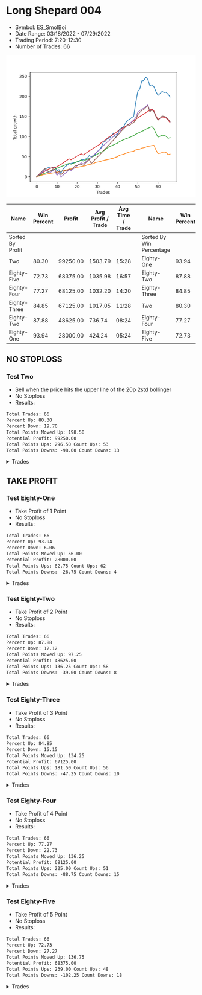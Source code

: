 # Long Shepard 004 
- Symbol: ES_SmolBoi
- Date Range: 03/18/2022 - 07/29/2022
- Trading Period: 7:20-12:30
- Number of Trades: 66

![Plot](LongShepard004ES_SmolBoi.png)

| Name | Win Percent | Profit | Avg Profit / Trade | Avg Time / Trade |      | Name | Win Percent | Profit | Avg Profit / Trade | Avg Time / Trade |
| ---- | ----------- | ------ | ------------------ | ---------------- | ---- | ---- | ----------- | ------ | ------------------ | ---------------- |
| Sorted By <br> Profit | | | | | | Sorted By <br> Win Percentage ||||
| Two | 80.30 | 99250.00 | 1503.79 | 15:28 |     | Eighty-One | 93.94 | 28000.00 | 424.24 | 05:24 |
| Eighty-Five | 72.73 | 68375.00 | 1035.98 | 16:57 |     | Eighty-Two | 87.88 | 48625.00 | 736.74 | 08:24 |
| Eighty-Four | 77.27 | 68125.00 | 1032.20 | 14:20 |     | Eighty-Three | 84.85 | 67125.00 | 1017.05 | 11:28 |
| Eighty-Three | 84.85 | 67125.00 | 1017.05 | 11:28 |     | Two | 80.30 | 99250.00 | 1503.79 | 15:28 |
| Eighty-Two | 87.88 | 48625.00 | 736.74 | 08:24 |     | Eighty-Four | 77.27 | 68125.00 | 1032.20 | 14:20 |
| Eighty-One | 93.94 | 28000.00 | 424.24 | 05:24 |     | Eighty-Five | 72.73 | 68375.00 | 1035.98 | 16:57 |

## NO STOPLOSS

### Test Two
* Sell when the price hits the upper line of the 20p 2std bollinger
* No Stoploss
* Results:
```
Total Trades: 66
Percent Up: 80.30
Percent Down: 19.70
Total Points Moved Up: 198.50
Potential Profit: 99250.00
Total Points Ups: 296.50 Count Ups: 53
Total Points Downs: -98.00 Count Downs: 13
```

<details><summary>Trades</summary>

<code>In: 2022-03-23 10:32:00		Out: 2022-03-23 10:54:25		Total Position Time: 22:25		Total Move Up: 2.50		Total to Date: 2.50</code> <br />
<code>In: 2022-03-23 11:17:00		Out: 2022-03-23 11:27:00		Total Position Time: 10:00		Total Move Up: 4.50		Total to Date: 7.00</code> <br />
<code>In: 2022-03-30 07:35:00		Out: 2022-03-30 07:46:00		Total Position Time: 11:00		Total Move Up: 3.75		Total to Date: 10.75</code> <br />
<code>In: 2022-03-30 12:27:00		Out: 2022-03-30 12:36:20		Total Position Time: 09:20		Total Move Up: 7.50		Total to Date: 18.25</code> <br />
<code>In: 2022-03-31 09:30:00		Out: 2022-03-31 09:44:20		Total Position Time: 14:20		Total Move Up: 2.50		Total to Date: 20.75</code> <br />
<code>In: 2022-03-31 09:37:00		Out: 2022-03-31 09:44:20		Total Position Time: 07:20		Total Move Up: 2.00		Total to Date: 22.75</code> <br />
<code>In: 2022-03-31 10:02:00		Out: 2022-03-31 10:27:00		Total Position Time: 25:00		Total Move Up: -1.50		Total to Date: 21.25</code> <br />
<code>In: 2022-03-31 10:19:00		Out: 2022-03-31 10:27:00		Total Position Time: 08:00		Total Move Up: 1.00		Total to Date: 22.25</code> <br />
<code>In: 2022-03-31 11:21:00		Out: 2022-03-31 11:29:25		Total Position Time: 08:25		Total Move Up: 2.00		Total to Date: 24.25</code> <br />
<code>In: 2022-04-01 08:48:00		Out: 2022-04-01 09:17:55		Total Position Time: 29:55		Total Move Up: -10.00		Total to Date: 14.25</code> <br />
<code>In: 2022-04-01 10:23:00		Out: 2022-04-01 10:30:25		Total Position Time: 07:25		Total Move Up: 3.00		Total to Date: 17.25</code> <br />
<code>In: 2022-04-05 12:17:00		Out: 2022-04-05 12:46:00		Total Position Time: 29:00		Total Move Up: -8.50		Total to Date: 8.75</code> <br />
<code>In: 2022-04-06 11:21:00		Out: 2022-04-06 11:31:55		Total Position Time: 10:55		Total Move Up: 9.75		Total to Date: 18.50</code> <br />
<code>In: 2022-04-06 11:22:00		Out: 2022-04-06 11:31:55		Total Position Time: 09:55		Total Move Up: 6.00		Total to Date: 24.50</code> <br />
<code>In: 2022-04-07 08:36:00		Out: 2022-04-07 08:47:35		Total Position Time: 11:35		Total Move Up: 3.50		Total to Date: 28.00</code> <br />
<code>In: 2022-04-07 09:52:00		Out: 2022-04-07 10:01:25		Total Position Time: 09:25		Total Move Up: 3.50		Total to Date: 31.50</code> <br />
<code>In: 2022-04-11 07:39:00		Out: 2022-04-11 07:54:25		Total Position Time: 15:25		Total Move Up: 1.50		Total to Date: 33.00</code> <br />
<code>In: 2022-04-11 08:18:00		Out: 2022-04-11 08:30:15		Total Position Time: 12:15		Total Move Up: 1.25		Total to Date: 34.25</code> <br />
<code>In: 2022-04-11 08:27:00		Out: 2022-04-11 08:30:15		Total Position Time: 03:15		Total Move Up: 0.25		Total to Date: 34.50</code> <br />
<code>In: 2022-04-12 09:32:00		Out: 2022-04-12 09:50:15		Total Position Time: 18:15		Total Move Up: 2.25		Total to Date: 36.75</code> <br />
<code>In: 2022-04-18 09:21:00		Out: 2022-04-18 09:35:25		Total Position Time: 14:25		Total Move Up: 1.00		Total to Date: 37.75</code> <br />
<code>In: 2022-04-21 07:58:00		Out: 2022-04-21 08:11:45		Total Position Time: 13:45		Total Move Up: 4.00		Total to Date: 41.75</code> <br />
<code>In: 2022-04-21 09:12:00		Out: 2022-04-21 09:35:40		Total Position Time: 23:40		Total Move Up: 0.00		Total to Date: 41.75</code> <br />
<code>In: 2022-04-22 11:07:00		Out: 2022-04-22 11:17:35		Total Position Time: 10:35		Total Move Up: 1.75		Total to Date: 43.50</code> <br />
<code>In: 2022-04-22 12:00:00		Out: 2022-04-22 12:11:50		Total Position Time: 11:50		Total Move Up: 2.00		Total to Date: 45.50</code> <br />
<code>In: 2022-04-28 07:43:00		Out: 2022-04-28 07:47:25		Total Position Time: 04:25		Total Move Up: 7.00		Total to Date: 52.50</code> <br />
<code>In: 2022-04-29 11:58:00		Out: 2022-04-29 12:25:35		Total Position Time: 27:35		Total Move Up: -3.25		Total to Date: 49.25</code> <br />
<code>In: 2022-05-02 10:56:00		Out: 2022-05-02 11:03:45		Total Position Time: 07:45		Total Move Up: 3.50		Total to Date: 52.75</code> <br />
<code>In: 2022-05-02 11:22:00		Out: 2022-05-02 11:32:45		Total Position Time: 10:45		Total Move Up: 2.25		Total to Date: 55.00</code> <br />
<code>In: 2022-05-04 08:37:00		Out: 2022-05-04 08:47:05		Total Position Time: 10:05		Total Move Up: 8.00		Total to Date: 63.00</code> <br />
<code>In: 2022-05-09 07:35:00		Out: 2022-05-09 07:48:05		Total Position Time: 13:05		Total Move Up: 2.75		Total to Date: 65.75</code> <br />
<code>In: 2022-05-09 07:42:00		Out: 2022-05-09 07:48:05		Total Position Time: 06:05		Total Move Up: 8.00		Total to Date: 73.75</code> <br />
<code>In: 2022-05-09 08:34:00		Out: 2022-05-09 08:39:15		Total Position Time: 05:15		Total Move Up: 12.00		Total to Date: 85.75</code> <br />
<code>In: 2022-05-11 10:50:00		Out: 2022-05-11 11:02:35		Total Position Time: 12:35		Total Move Up: 2.50		Total to Date: 88.25</code> <br />
<code>In: 2022-05-12 11:45:00		Out: 2022-05-12 11:53:00		Total Position Time: 08:00		Total Move Up: 6.25		Total to Date: 94.50</code> <br />
<code>In: 2022-05-12 11:46:00		Out: 2022-05-12 11:53:00		Total Position Time: 07:00		Total Move Up: 1.50		Total to Date: 96.00</code> <br />
<code>In: 2022-05-18 07:40:00		Out: 2022-05-18 07:48:35		Total Position Time: 08:35		Total Move Up: 5.50		Total to Date: 101.50</code> <br />
<code>In: 2022-05-18 09:12:00		Out: 2022-05-18 09:17:50		Total Position Time: 05:50		Total Move Up: 7.00		Total to Date: 108.50</code> <br />
<code>In: 2022-05-20 09:48:00		Out: 2022-05-20 10:17:55		Total Position Time: 29:55		Total Move Up: -11.75		Total to Date: 96.75</code> <br />
<code>In: 2022-05-24 07:21:00		Out: 2022-05-24 07:43:15		Total Position Time: 22:15		Total Move Up: 8.75		Total to Date: 105.50</code> <br />
<code>In: 2022-06-02 07:30:00		Out: 2022-06-02 07:42:40		Total Position Time: 12:40		Total Move Up: 12.25		Total to Date: 117.75</code> <br />
<code>In: 2022-06-06 08:24:00		Out: 2022-06-06 08:43:00		Total Position Time: 19:00		Total Move Up: 3.75		Total to Date: 121.50</code> <br />
<code>In: 2022-06-06 09:17:00		Out: 2022-06-06 09:41:45		Total Position Time: 24:45		Total Move Up: 2.75		Total to Date: 124.25</code> <br />
<code>In: 2022-06-08 10:41:00		Out: 2022-06-08 11:03:45		Total Position Time: 22:45		Total Move Up: 9.75		Total to Date: 134.00</code> <br />
<code>In: 2022-06-08 10:42:00		Out: 2022-06-08 11:03:45		Total Position Time: 21:45		Total Move Up: 6.50		Total to Date: 140.50</code> <br />
<code>In: 2022-06-08 11:31:00		Out: 2022-06-08 11:43:35		Total Position Time: 12:35		Total Move Up: 2.25		Total to Date: 142.75</code> <br />
<code>In: 2022-06-14 07:23:00		Out: 2022-06-14 07:51:00		Total Position Time: 28:00		Total Move Up: 4.50		Total to Date: 147.25</code> <br />
<code>In: 2022-06-15 08:23:00		Out: 2022-06-15 08:52:55		Total Position Time: 29:55		Total Move Up: 2.50		Total to Date: 149.75</code> <br />
<code>In: 2022-06-15 11:36:00		Out: 2022-06-15 11:38:50		Total Position Time: 02:50		Total Move Up: 33.50		Total to Date: 183.25</code> <br />
<code>In: 2022-06-15 11:37:00		Out: 2022-06-15 11:38:50		Total Position Time: 01:50		Total Move Up: 28.50		Total to Date: 211.75</code> <br />
<code>In: 2022-06-16 07:55:00		Out: 2022-06-16 08:11:45		Total Position Time: 16:45		Total Move Up: 6.25		Total to Date: 218.00</code> <br />
<code>In: 2022-06-16 11:57:00		Out: 2022-06-16 12:10:15		Total Position Time: 13:15		Total Move Up: 20.50		Total to Date: 238.50</code> <br />
<code>In: 2022-06-23 09:49:00		Out: 2022-06-23 09:56:50		Total Position Time: 07:50		Total Move Up: 1.00		Total to Date: 239.50</code> <br />
<code>In: 2022-06-29 09:32:00		Out: 2022-06-29 09:38:30		Total Position Time: 06:30		Total Move Up: 8.50		Total to Date: 248.00</code> <br />
<code>In: 2022-07-06 08:12:00		Out: 2022-07-06 08:41:55		Total Position Time: 29:55		Total Move Up: -6.00		Total to Date: 242.00</code> <br />
<code>In: 2022-07-12 12:14:00		Out: 2022-07-12 12:43:55		Total Position Time: 29:55		Total Move Up: -15.50		Total to Date: 226.50</code> <br />
<code>In: 2022-07-18 08:19:00		Out: 2022-07-18 08:27:05		Total Position Time: 08:05		Total Move Up: 2.75		Total to Date: 229.25</code> <br />
<code>In: 2022-07-18 10:02:00		Out: 2022-07-18 10:31:55		Total Position Time: 29:55		Total Move Up: -5.25		Total to Date: 224.00</code> <br />
<code>In: 2022-07-18 10:46:00		Out: 2022-07-18 11:15:45		Total Position Time: 29:45		Total Move Up: -12.25		Total to Date: 211.75</code> <br />
<code>In: 2022-07-18 10:52:00		Out: 2022-07-18 11:15:45		Total Position Time: 23:45		Total Move Up: -9.50		Total to Date: 202.25</code> <br />
<code>In: 2022-07-18 12:01:00		Out: 2022-07-18 12:08:50		Total Position Time: 07:50		Total Move Up: 4.50		Total to Date: 206.75</code> <br />
<code>In: 2022-07-25 07:29:00		Out: 2022-07-25 07:43:50		Total Position Time: 14:50		Total Move Up: 5.50		Total to Date: 212.25</code> <br />
<code>In: 2022-07-25 11:56:00		Out: 2022-07-25 12:21:00		Total Position Time: 25:00		Total Move Up: -2.75		Total to Date: 209.50</code> <br />
<code>In: 2022-07-26 07:27:00		Out: 2022-07-26 07:42:10		Total Position Time: 15:10		Total Move Up: 0.75		Total to Date: 210.25</code> <br />
<code>In: 2022-07-26 08:36:00		Out: 2022-07-26 09:05:55		Total Position Time: 29:55		Total Move Up: -5.25		Total to Date: 205.00</code> <br />
<code>In: 2022-07-26 08:41:00		Out: 2022-07-26 09:10:55		Total Position Time: 29:55		Total Move Up: -6.50		Total to Date: 198.50</code> <br />


</details>

## TAKE PROFIT

### Test Eighty-One
* Take Profit of 1 Point
* No Stoploss
* Results:
```
Total Trades: 66
Percent Up: 93.94
Percent Down: 6.06
Total Points Moved Up: 56.00
Potential Profit: 28000.00
Total Points Ups: 82.75 Count Ups: 62
Total Points Downs: -26.75 Count Downs: 4
```

<details><summary>Trades</summary>

<code>In: 2022-03-23 10:32:00		Out: 2022-03-23 10:32:45		Total Position Time: 00:45		Total Move Up: 1.00		Total to Date: 1.00</code> <br />
<code>In: 2022-03-23 11:17:00		Out: 2022-03-23 11:17:15		Total Position Time: 00:15		Total Move Up: 1.25		Total to Date: 2.25</code> <br />
<code>In: 2022-03-30 07:35:00		Out: 2022-03-30 07:36:25		Total Position Time: 01:25		Total Move Up: 2.00		Total to Date: 4.25</code> <br />
<code>In: 2022-03-30 12:27:00		Out: 2022-03-30 12:27:35		Total Position Time: 00:35		Total Move Up: 1.00		Total to Date: 5.25</code> <br />
<code>In: 2022-03-31 09:30:00		Out: 2022-03-31 09:30:30		Total Position Time: 00:30		Total Move Up: 1.00		Total to Date: 6.25</code> <br />
<code>In: 2022-03-31 09:37:00		Out: 2022-03-31 09:40:45		Total Position Time: 03:45		Total Move Up: 1.00		Total to Date: 7.25</code> <br />
<code>In: 2022-03-31 10:02:00		Out: 2022-03-31 10:29:40		Total Position Time: 27:40		Total Move Up: 0.75		Total to Date: 8.00</code> <br />
<code>In: 2022-03-31 10:19:00		Out: 2022-03-31 10:19:15		Total Position Time: 00:15		Total Move Up: 1.00		Total to Date: 9.00</code> <br />
<code>In: 2022-03-31 11:21:00		Out: 2022-03-31 11:23:30		Total Position Time: 02:30		Total Move Up: 0.75		Total to Date: 9.75</code> <br />
<code>In: 2022-04-01 08:48:00		Out: 2022-04-01 08:53:15		Total Position Time: 05:15		Total Move Up: 1.00		Total to Date: 10.75</code> <br />
<code>In: 2022-04-01 10:23:00		Out: 2022-04-01 10:23:10		Total Position Time: 00:10		Total Move Up: 1.25		Total to Date: 12.00</code> <br />
<code>In: 2022-04-05 12:17:00		Out: 2022-04-05 12:23:40		Total Position Time: 06:40		Total Move Up: 1.25		Total to Date: 13.25</code> <br />
<code>In: 2022-04-06 11:21:00		Out: 2022-04-06 11:21:10		Total Position Time: 00:10		Total Move Up: 0.75		Total to Date: 14.00</code> <br />
<code>In: 2022-04-06 11:22:00		Out: 2022-04-06 11:25:25		Total Position Time: 03:25		Total Move Up: 1.75		Total to Date: 15.75</code> <br />
<code>In: 2022-04-07 08:36:00		Out: 2022-04-07 08:36:20		Total Position Time: 00:20		Total Move Up: 1.25		Total to Date: 17.00</code> <br />
<code>In: 2022-04-07 09:52:00		Out: 2022-04-07 09:52:55		Total Position Time: 00:55		Total Move Up: 1.00		Total to Date: 18.00</code> <br />
<code>In: 2022-04-11 07:39:00		Out: 2022-04-11 07:54:25		Total Position Time: 15:25		Total Move Up: 1.50		Total to Date: 19.50</code> <br />
<code>In: 2022-04-11 08:18:00		Out: 2022-04-11 08:18:10		Total Position Time: 00:10		Total Move Up: 1.50		Total to Date: 21.00</code> <br />
<code>In: 2022-04-11 08:27:00		Out: 2022-04-11 08:30:50		Total Position Time: 03:50		Total Move Up: 1.00		Total to Date: 22.00</code> <br />
<code>In: 2022-04-12 09:32:00		Out: 2022-04-12 09:33:30		Total Position Time: 01:30		Total Move Up: 1.25		Total to Date: 23.25</code> <br />
<code>In: 2022-04-18 09:21:00		Out: 2022-04-18 09:25:00		Total Position Time: 04:00		Total Move Up: 0.75		Total to Date: 24.00</code> <br />
<code>In: 2022-04-21 07:58:00		Out: 2022-04-21 07:58:55		Total Position Time: 00:55		Total Move Up: 1.00		Total to Date: 25.00</code> <br />
<code>In: 2022-04-21 09:12:00		Out: 2022-04-21 09:20:35		Total Position Time: 08:35		Total Move Up: 1.00		Total to Date: 26.00</code> <br />
<code>In: 2022-04-22 11:07:00		Out: 2022-04-22 11:17:15		Total Position Time: 10:15		Total Move Up: 1.00		Total to Date: 27.00</code> <br />
<code>In: 2022-04-22 12:00:00		Out: 2022-04-22 12:11:50		Total Position Time: 11:50		Total Move Up: 2.00		Total to Date: 29.00</code> <br />
<code>In: 2022-04-28 07:43:00		Out: 2022-04-28 07:43:50		Total Position Time: 00:50		Total Move Up: 1.00		Total to Date: 30.00</code> <br />
<code>In: 2022-04-29 11:58:00		Out: 2022-04-29 11:58:20		Total Position Time: 00:20		Total Move Up: 1.25		Total to Date: 31.25</code> <br />
<code>In: 2022-05-02 10:56:00		Out: 2022-05-02 11:02:25		Total Position Time: 06:25		Total Move Up: 0.75		Total to Date: 32.00</code> <br />
<code>In: 2022-05-02 11:22:00		Out: 2022-05-02 11:22:10		Total Position Time: 00:10		Total Move Up: 3.00		Total to Date: 35.00</code> <br />
<code>In: 2022-05-04 08:37:00		Out: 2022-05-04 08:38:10		Total Position Time: 01:10		Total Move Up: 1.00		Total to Date: 36.00</code> <br />
<code>In: 2022-05-09 07:35:00		Out: 2022-05-09 07:35:25		Total Position Time: 00:25		Total Move Up: 1.00		Total to Date: 37.00</code> <br />
<code>In: 2022-05-09 07:42:00		Out: 2022-05-09 07:42:20		Total Position Time: 00:20		Total Move Up: 1.50		Total to Date: 38.50</code> <br />
<code>In: 2022-05-09 08:34:00		Out: 2022-05-09 08:34:10		Total Position Time: 00:10		Total Move Up: 1.50		Total to Date: 40.00</code> <br />
<code>In: 2022-05-11 10:50:00		Out: 2022-05-11 10:50:35		Total Position Time: 00:35		Total Move Up: 1.25		Total to Date: 41.25</code> <br />
<code>In: 2022-05-12 11:45:00		Out: 2022-05-12 11:45:10		Total Position Time: 00:10		Total Move Up: 1.00		Total to Date: 42.25</code> <br />
<code>In: 2022-05-12 11:46:00		Out: 2022-05-12 11:52:55		Total Position Time: 06:55		Total Move Up: 1.00		Total to Date: 43.25</code> <br />
<code>In: 2022-05-18 07:40:00		Out: 2022-05-18 07:42:00		Total Position Time: 02:00		Total Move Up: 1.75		Total to Date: 45.00</code> <br />
<code>In: 2022-05-18 09:12:00		Out: 2022-05-18 09:13:05		Total Position Time: 01:05		Total Move Up: 0.75		Total to Date: 45.75</code> <br />
<code>In: 2022-05-20 09:48:00		Out: 2022-05-20 09:48:25		Total Position Time: 00:25		Total Move Up: 2.25		Total to Date: 48.00</code> <br />
<code>In: 2022-05-24 07:21:00		Out: 2022-05-24 07:21:15		Total Position Time: 00:15		Total Move Up: 1.50		Total to Date: 49.50</code> <br />
<code>In: 2022-06-02 07:30:00		Out: 2022-06-02 07:30:35		Total Position Time: 00:35		Total Move Up: 3.75		Total to Date: 53.25</code> <br />
<code>In: 2022-06-06 08:24:00		Out: 2022-06-06 08:26:35		Total Position Time: 02:35		Total Move Up: 1.25		Total to Date: 54.50</code> <br />
<code>In: 2022-06-06 09:17:00		Out: 2022-06-06 09:18:40		Total Position Time: 01:40		Total Move Up: 1.00		Total to Date: 55.50</code> <br />
<code>In: 2022-06-08 10:41:00		Out: 2022-06-08 10:41:10		Total Position Time: 00:10		Total Move Up: 2.25		Total to Date: 57.75</code> <br />
<code>In: 2022-06-08 10:42:00		Out: 2022-06-08 10:42:15		Total Position Time: 00:15		Total Move Up: 1.75		Total to Date: 59.50</code> <br />
<code>In: 2022-06-08 11:31:00		Out: 2022-06-08 11:43:30		Total Position Time: 12:30		Total Move Up: 2.00		Total to Date: 61.50</code> <br />
<code>In: 2022-06-14 07:23:00		Out: 2022-06-14 07:49:55		Total Position Time: 26:55		Total Move Up: 0.75		Total to Date: 62.25</code> <br />
<code>In: 2022-06-15 08:23:00		Out: 2022-06-15 08:34:30		Total Position Time: 11:30		Total Move Up: 0.75		Total to Date: 63.00</code> <br />
<code>In: 2022-06-15 11:36:00		Out: 2022-06-15 11:36:20		Total Position Time: 00:20		Total Move Up: 3.50		Total to Date: 66.50</code> <br />
<code>In: 2022-06-15 11:37:00		Out: 2022-06-15 11:37:10		Total Position Time: 00:10		Total Move Up: 1.25		Total to Date: 67.75</code> <br />
<code>In: 2022-06-16 07:55:00		Out: 2022-06-16 08:01:20		Total Position Time: 06:20		Total Move Up: 0.75		Total to Date: 68.50</code> <br />
<code>In: 2022-06-16 11:57:00		Out: 2022-06-16 12:00:25		Total Position Time: 03:25		Total Move Up: 2.50		Total to Date: 71.00</code> <br />
<code>In: 2022-06-23 09:49:00		Out: 2022-06-23 09:56:50		Total Position Time: 07:50		Total Move Up: 1.00		Total to Date: 72.00</code> <br />
<code>In: 2022-06-29 09:32:00		Out: 2022-06-29 09:32:45		Total Position Time: 00:45		Total Move Up: 1.50		Total to Date: 73.50</code> <br />
<code>In: 2022-07-06 08:12:00		Out: 2022-07-06 08:12:15		Total Position Time: 00:15		Total Move Up: 2.00		Total to Date: 75.50</code> <br />
<code>In: 2022-07-12 12:14:00		Out: 2022-07-12 12:14:10		Total Position Time: 00:10		Total Move Up: 0.75		Total to Date: 76.25</code> <br />
<code>In: 2022-07-18 08:19:00		Out: 2022-07-18 08:19:15		Total Position Time: 00:15		Total Move Up: 1.00		Total to Date: 77.25</code> <br />
<code>In: 2022-07-18 10:02:00		Out: 2022-07-18 10:05:00		Total Position Time: 03:00		Total Move Up: 0.75		Total to Date: 78.00</code> <br />
<code>In: 2022-07-18 10:46:00		Out: 2022-07-18 11:15:55		Total Position Time: 29:55		Total Move Up: -11.75		Total to Date: 66.25</code> <br />
<code>In: 2022-07-18 10:52:00		Out: 2022-07-18 11:21:55		Total Position Time: 29:55		Total Move Up: -9.00		Total to Date: 57.25</code> <br />
<code>In: 2022-07-18 12:01:00		Out: 2022-07-18 12:05:55		Total Position Time: 04:55		Total Move Up: 1.00		Total to Date: 58.25</code> <br />
<code>In: 2022-07-25 07:29:00		Out: 2022-07-25 07:29:10		Total Position Time: 00:10		Total Move Up: 1.50		Total to Date: 59.75</code> <br />
<code>In: 2022-07-25 11:56:00		Out: 2022-07-25 12:25:55		Total Position Time: 29:55		Total Move Up: -0.75		Total to Date: 59.00</code> <br />
<code>In: 2022-07-26 07:27:00		Out: 2022-07-26 07:45:55		Total Position Time: 18:55		Total Move Up: 1.00		Total to Date: 60.00</code> <br />
<code>In: 2022-07-26 08:36:00		Out: 2022-07-26 09:05:55		Total Position Time: 29:55		Total Move Up: -5.25		Total to Date: 54.75</code> <br />
<code>In: 2022-07-26 08:41:00		Out: 2022-07-26 08:43:40		Total Position Time: 02:40		Total Move Up: 1.25		Total to Date: 56.00</code> <br />


</details>

### Test Eighty-Two
* Take Profit of 2 Point
* No Stoploss
* Results:
```
Total Trades: 66
Percent Up: 87.88
Percent Down: 12.12
Total Points Moved Up: 97.25
Potential Profit: 48625.00
Total Points Ups: 136.25 Count Ups: 58
Total Points Downs: -39.00 Count Downs: 8
```

<details><summary>Trades</summary>

<code>In: 2022-03-23 10:32:00		Out: 2022-03-23 10:34:40		Total Position Time: 02:40		Total Move Up: 2.00		Total to Date: 2.00</code> <br />
<code>In: 2022-03-23 11:17:00		Out: 2022-03-23 11:18:00		Total Position Time: 01:00		Total Move Up: 2.25		Total to Date: 4.25</code> <br />
<code>In: 2022-03-30 07:35:00		Out: 2022-03-30 07:36:25		Total Position Time: 01:25		Total Move Up: 2.00		Total to Date: 6.25</code> <br />
<code>In: 2022-03-30 12:27:00		Out: 2022-03-30 12:28:00		Total Position Time: 01:00		Total Move Up: 1.75		Total to Date: 8.00</code> <br />
<code>In: 2022-03-31 09:30:00		Out: 2022-03-31 09:32:50		Total Position Time: 02:50		Total Move Up: 2.00		Total to Date: 10.00</code> <br />
<code>In: 2022-03-31 09:37:00		Out: 2022-03-31 09:44:20		Total Position Time: 07:20		Total Move Up: 2.00		Total to Date: 12.00</code> <br />
<code>In: 2022-03-31 10:02:00		Out: 2022-03-31 10:31:20		Total Position Time: 29:20		Total Move Up: 2.25		Total to Date: 14.25</code> <br />
<code>In: 2022-03-31 10:19:00		Out: 2022-03-31 10:19:40		Total Position Time: 00:40		Total Move Up: 2.00		Total to Date: 16.25</code> <br />
<code>In: 2022-03-31 11:21:00		Out: 2022-03-31 11:29:25		Total Position Time: 08:25		Total Move Up: 2.00		Total to Date: 18.25</code> <br />
<code>In: 2022-04-01 08:48:00		Out: 2022-04-01 08:53:40		Total Position Time: 05:40		Total Move Up: 2.50		Total to Date: 20.75</code> <br />
<code>In: 2022-04-01 10:23:00		Out: 2022-04-01 10:23:20		Total Position Time: 00:20		Total Move Up: 2.00		Total to Date: 22.75</code> <br />
<code>In: 2022-04-05 12:17:00		Out: 2022-04-05 12:24:35		Total Position Time: 07:35		Total Move Up: 2.00		Total to Date: 24.75</code> <br />
<code>In: 2022-04-06 11:21:00		Out: 2022-04-06 11:21:15		Total Position Time: 00:15		Total Move Up: 2.00		Total to Date: 26.75</code> <br />
<code>In: 2022-04-06 11:22:00		Out: 2022-04-06 11:25:30		Total Position Time: 03:30		Total Move Up: 2.00		Total to Date: 28.75</code> <br />
<code>In: 2022-04-07 08:36:00		Out: 2022-04-07 08:36:30		Total Position Time: 00:30		Total Move Up: 2.00		Total to Date: 30.75</code> <br />
<code>In: 2022-04-07 09:52:00		Out: 2022-04-07 09:59:10		Total Position Time: 07:10		Total Move Up: 2.50		Total to Date: 33.25</code> <br />
<code>In: 2022-04-11 07:39:00		Out: 2022-04-11 08:08:55		Total Position Time: 29:55		Total Move Up: -2.50		Total to Date: 30.75</code> <br />
<code>In: 2022-04-11 08:18:00		Out: 2022-04-11 08:30:50		Total Position Time: 12:50		Total Move Up: 2.00		Total to Date: 32.75</code> <br />
<code>In: 2022-04-11 08:27:00		Out: 2022-04-11 08:32:20		Total Position Time: 05:20		Total Move Up: 2.25		Total to Date: 35.00</code> <br />
<code>In: 2022-04-12 09:32:00		Out: 2022-04-12 09:50:15		Total Position Time: 18:15		Total Move Up: 2.25		Total to Date: 37.25</code> <br />
<code>In: 2022-04-18 09:21:00		Out: 2022-04-18 09:44:35		Total Position Time: 23:35		Total Move Up: 2.00		Total to Date: 39.25</code> <br />
<code>In: 2022-04-21 07:58:00		Out: 2022-04-21 07:59:10		Total Position Time: 01:10		Total Move Up: 2.25		Total to Date: 41.50</code> <br />
<code>In: 2022-04-21 09:12:00		Out: 2022-04-21 09:41:55		Total Position Time: 29:55		Total Move Up: -2.75		Total to Date: 38.75</code> <br />
<code>In: 2022-04-22 11:07:00		Out: 2022-04-22 11:17:40		Total Position Time: 10:40		Total Move Up: 2.25		Total to Date: 41.00</code> <br />
<code>In: 2022-04-22 12:00:00		Out: 2022-04-22 12:11:50		Total Position Time: 11:50		Total Move Up: 2.00		Total to Date: 43.00</code> <br />
<code>In: 2022-04-28 07:43:00		Out: 2022-04-28 07:44:00		Total Position Time: 01:00		Total Move Up: 2.00		Total to Date: 45.00</code> <br />
<code>In: 2022-04-29 11:58:00		Out: 2022-04-29 11:59:10		Total Position Time: 01:10		Total Move Up: 3.00		Total to Date: 48.00</code> <br />
<code>In: 2022-05-02 10:56:00		Out: 2022-05-02 11:02:45		Total Position Time: 06:45		Total Move Up: 2.00		Total to Date: 50.00</code> <br />
<code>In: 2022-05-02 11:22:00		Out: 2022-05-02 11:22:10		Total Position Time: 00:10		Total Move Up: 3.00		Total to Date: 53.00</code> <br />
<code>In: 2022-05-04 08:37:00		Out: 2022-05-04 08:39:25		Total Position Time: 02:25		Total Move Up: 2.75		Total to Date: 55.75</code> <br />
<code>In: 2022-05-09 07:35:00		Out: 2022-05-09 07:46:10		Total Position Time: 11:10		Total Move Up: 3.00		Total to Date: 58.75</code> <br />
<code>In: 2022-05-09 07:42:00		Out: 2022-05-09 07:42:25		Total Position Time: 00:25		Total Move Up: 2.50		Total to Date: 61.25</code> <br />
<code>In: 2022-05-09 08:34:00		Out: 2022-05-09 08:34:15		Total Position Time: 00:15		Total Move Up: 2.25		Total to Date: 63.50</code> <br />
<code>In: 2022-05-11 10:50:00		Out: 2022-05-11 10:50:45		Total Position Time: 00:45		Total Move Up: 3.50		Total to Date: 67.00</code> <br />
<code>In: 2022-05-12 11:45:00		Out: 2022-05-12 11:45:15		Total Position Time: 00:15		Total Move Up: 4.75		Total to Date: 71.75</code> <br />
<code>In: 2022-05-12 11:46:00		Out: 2022-05-12 11:53:25		Total Position Time: 07:25		Total Move Up: 3.25		Total to Date: 75.00</code> <br />
<code>In: 2022-05-18 07:40:00		Out: 2022-05-18 07:42:00		Total Position Time: 02:00		Total Move Up: 1.75		Total to Date: 76.75</code> <br />
<code>In: 2022-05-18 09:12:00		Out: 2022-05-18 09:14:45		Total Position Time: 02:45		Total Move Up: 2.25		Total to Date: 79.00</code> <br />
<code>In: 2022-05-20 09:48:00		Out: 2022-05-20 09:48:25		Total Position Time: 00:25		Total Move Up: 2.25		Total to Date: 81.25</code> <br />
<code>In: 2022-05-24 07:21:00		Out: 2022-05-24 07:21:25		Total Position Time: 00:25		Total Move Up: 2.25		Total to Date: 83.50</code> <br />
<code>In: 2022-06-02 07:30:00		Out: 2022-06-02 07:30:35		Total Position Time: 00:35		Total Move Up: 3.75		Total to Date: 87.25</code> <br />
<code>In: 2022-06-06 08:24:00		Out: 2022-06-06 08:27:45		Total Position Time: 03:45		Total Move Up: 2.25		Total to Date: 89.50</code> <br />
<code>In: 2022-06-06 09:17:00		Out: 2022-06-06 09:19:45		Total Position Time: 02:45		Total Move Up: 2.25		Total to Date: 91.75</code> <br />
<code>In: 2022-06-08 10:41:00		Out: 2022-06-08 10:41:10		Total Position Time: 00:10		Total Move Up: 2.25		Total to Date: 94.00</code> <br />
<code>In: 2022-06-08 10:42:00		Out: 2022-06-08 10:44:00		Total Position Time: 02:00		Total Move Up: 1.75		Total to Date: 95.75</code> <br />
<code>In: 2022-06-08 11:31:00		Out: 2022-06-08 11:43:30		Total Position Time: 12:30		Total Move Up: 2.00		Total to Date: 97.75</code> <br />
<code>In: 2022-06-14 07:23:00		Out: 2022-06-14 07:50:55		Total Position Time: 27:55		Total Move Up: 2.25		Total to Date: 100.00</code> <br />
<code>In: 2022-06-15 08:23:00		Out: 2022-06-15 08:36:00		Total Position Time: 13:00		Total Move Up: 2.00		Total to Date: 102.00</code> <br />
<code>In: 2022-06-15 11:36:00		Out: 2022-06-15 11:36:20		Total Position Time: 00:20		Total Move Up: 3.50		Total to Date: 105.50</code> <br />
<code>In: 2022-06-15 11:37:00		Out: 2022-06-15 11:37:20		Total Position Time: 00:20		Total Move Up: 2.50		Total to Date: 108.00</code> <br />
<code>In: 2022-06-16 07:55:00		Out: 2022-06-16 08:01:50		Total Position Time: 06:50		Total Move Up: 2.25		Total to Date: 110.25</code> <br />
<code>In: 2022-06-16 11:57:00		Out: 2022-06-16 12:00:25		Total Position Time: 03:25		Total Move Up: 2.50		Total to Date: 112.75</code> <br />
<code>In: 2022-06-23 09:49:00		Out: 2022-06-23 10:07:45		Total Position Time: 18:45		Total Move Up: 2.00		Total to Date: 114.75</code> <br />
<code>In: 2022-06-29 09:32:00		Out: 2022-06-29 09:36:40		Total Position Time: 04:40		Total Move Up: 3.50		Total to Date: 118.25</code> <br />
<code>In: 2022-07-06 08:12:00		Out: 2022-07-06 08:12:15		Total Position Time: 00:15		Total Move Up: 2.00		Total to Date: 120.25</code> <br />
<code>In: 2022-07-12 12:14:00		Out: 2022-07-12 12:14:50		Total Position Time: 00:50		Total Move Up: 2.25		Total to Date: 122.50</code> <br />
<code>In: 2022-07-18 08:19:00		Out: 2022-07-18 08:25:05		Total Position Time: 06:05		Total Move Up: 2.00		Total to Date: 124.50</code> <br />
<code>In: 2022-07-18 10:02:00		Out: 2022-07-18 10:31:55		Total Position Time: 29:55		Total Move Up: -5.25		Total to Date: 119.25</code> <br />
<code>In: 2022-07-18 10:46:00		Out: 2022-07-18 11:15:55		Total Position Time: 29:55		Total Move Up: -11.75		Total to Date: 107.50</code> <br />
<code>In: 2022-07-18 10:52:00		Out: 2022-07-18 11:21:55		Total Position Time: 29:55		Total Move Up: -9.00		Total to Date: 98.50</code> <br />
<code>In: 2022-07-18 12:01:00		Out: 2022-07-18 12:06:10		Total Position Time: 05:10		Total Move Up: 2.00		Total to Date: 100.50</code> <br />
<code>In: 2022-07-25 07:29:00		Out: 2022-07-25 07:32:10		Total Position Time: 03:10		Total Move Up: 2.50		Total to Date: 103.00</code> <br />
<code>In: 2022-07-25 11:56:00		Out: 2022-07-25 12:25:55		Total Position Time: 29:55		Total Move Up: -0.75		Total to Date: 102.25</code> <br />
<code>In: 2022-07-26 07:27:00		Out: 2022-07-26 07:56:55		Total Position Time: 29:55		Total Move Up: -1.75		Total to Date: 100.50</code> <br />
<code>In: 2022-07-26 08:36:00		Out: 2022-07-26 09:05:55		Total Position Time: 29:55		Total Move Up: -5.25		Total to Date: 95.25</code> <br />
<code>In: 2022-07-26 08:41:00		Out: 2022-07-26 08:43:45		Total Position Time: 02:45		Total Move Up: 2.00		Total to Date: 97.25</code> <br />


</details>

### Test Eighty-Three
* Take Profit of 3 Point
* No Stoploss
* Results:
```
Total Trades: 66
Percent Up: 84.85
Percent Down: 15.15
Total Points Moved Up: 134.25
Potential Profit: 67125.00
Total Points Ups: 181.50 Count Ups: 56
Total Points Downs: -47.25 Count Downs: 10
```

<details><summary>Trades</summary>

<code>In: 2022-03-23 10:32:00		Out: 2022-03-23 10:54:30		Total Position Time: 22:30		Total Move Up: 3.25		Total to Date: 3.25</code> <br />
<code>In: 2022-03-23 11:17:00		Out: 2022-03-23 11:20:50		Total Position Time: 03:50		Total Move Up: 3.00		Total to Date: 6.25</code> <br />
<code>In: 2022-03-30 07:35:00		Out: 2022-03-30 07:38:35		Total Position Time: 03:35		Total Move Up: 3.25		Total to Date: 9.50</code> <br />
<code>In: 2022-03-30 12:27:00		Out: 2022-03-30 12:31:35		Total Position Time: 04:35		Total Move Up: 3.50		Total to Date: 13.00</code> <br />
<code>In: 2022-03-31 09:30:00		Out: 2022-03-31 09:44:50		Total Position Time: 14:50		Total Move Up: 3.00		Total to Date: 16.00</code> <br />
<code>In: 2022-03-31 09:37:00		Out: 2022-03-31 09:46:15		Total Position Time: 09:15		Total Move Up: 2.75		Total to Date: 18.75</code> <br />
<code>In: 2022-03-31 10:02:00		Out: 2022-03-31 10:31:55		Total Position Time: 29:55		Total Move Up: 2.00		Total to Date: 20.75</code> <br />
<code>In: 2022-03-31 10:19:00		Out: 2022-03-31 10:29:20		Total Position Time: 10:20		Total Move Up: 3.00		Total to Date: 23.75</code> <br />
<code>In: 2022-03-31 11:21:00		Out: 2022-03-31 11:50:55		Total Position Time: 29:55		Total Move Up: -1.75		Total to Date: 22.00</code> <br />
<code>In: 2022-04-01 08:48:00		Out: 2022-04-01 08:54:15		Total Position Time: 06:15		Total Move Up: 2.75		Total to Date: 24.75</code> <br />
<code>In: 2022-04-01 10:23:00		Out: 2022-04-01 10:24:15		Total Position Time: 01:15		Total Move Up: 3.00		Total to Date: 27.75</code> <br />
<code>In: 2022-04-05 12:17:00		Out: 2022-04-05 12:25:00		Total Position Time: 08:00		Total Move Up: 2.75		Total to Date: 30.50</code> <br />
<code>In: 2022-04-06 11:21:00		Out: 2022-04-06 11:21:20		Total Position Time: 00:20		Total Move Up: 3.25		Total to Date: 33.75</code> <br />
<code>In: 2022-04-06 11:22:00		Out: 2022-04-06 11:25:40		Total Position Time: 03:40		Total Move Up: 3.75		Total to Date: 37.50</code> <br />
<code>In: 2022-04-07 08:36:00		Out: 2022-04-07 08:47:30		Total Position Time: 11:30		Total Move Up: 3.25		Total to Date: 40.75</code> <br />
<code>In: 2022-04-07 09:52:00		Out: 2022-04-07 10:01:25		Total Position Time: 09:25		Total Move Up: 3.50		Total to Date: 44.25</code> <br />
<code>In: 2022-04-11 07:39:00		Out: 2022-04-11 08:08:55		Total Position Time: 29:55		Total Move Up: -2.50		Total to Date: 41.75</code> <br />
<code>In: 2022-04-11 08:18:00		Out: 2022-04-11 08:32:20		Total Position Time: 14:20		Total Move Up: 3.25		Total to Date: 45.00</code> <br />
<code>In: 2022-04-11 08:27:00		Out: 2022-04-11 08:32:50		Total Position Time: 05:50		Total Move Up: 3.00		Total to Date: 48.00</code> <br />
<code>In: 2022-04-12 09:32:00		Out: 2022-04-12 09:50:35		Total Position Time: 18:35		Total Move Up: 3.25		Total to Date: 51.25</code> <br />
<code>In: 2022-04-18 09:21:00		Out: 2022-04-18 09:46:00		Total Position Time: 25:00		Total Move Up: 2.75		Total to Date: 54.00</code> <br />
<code>In: 2022-04-21 07:58:00		Out: 2022-04-21 08:01:15		Total Position Time: 03:15		Total Move Up: 2.75		Total to Date: 56.75</code> <br />
<code>In: 2022-04-21 09:12:00		Out: 2022-04-21 09:41:55		Total Position Time: 29:55		Total Move Up: -2.75		Total to Date: 54.00</code> <br />
<code>In: 2022-04-22 11:07:00		Out: 2022-04-22 11:17:45		Total Position Time: 10:45		Total Move Up: 3.00		Total to Date: 57.00</code> <br />
<code>In: 2022-04-22 12:00:00		Out: 2022-04-22 12:12:50		Total Position Time: 12:50		Total Move Up: 3.50		Total to Date: 60.50</code> <br />
<code>In: 2022-04-28 07:43:00		Out: 2022-04-28 07:45:30		Total Position Time: 02:30		Total Move Up: 3.75		Total to Date: 64.25</code> <br />
<code>In: 2022-04-29 11:58:00		Out: 2022-04-29 11:59:15		Total Position Time: 01:15		Total Move Up: 3.00		Total to Date: 67.25</code> <br />
<code>In: 2022-05-02 10:56:00		Out: 2022-05-02 11:03:45		Total Position Time: 07:45		Total Move Up: 3.50		Total to Date: 70.75</code> <br />
<code>In: 2022-05-02 11:22:00		Out: 2022-05-02 11:22:10		Total Position Time: 00:10		Total Move Up: 3.00		Total to Date: 73.75</code> <br />
<code>In: 2022-05-04 08:37:00		Out: 2022-05-04 08:39:30		Total Position Time: 02:30		Total Move Up: 3.00		Total to Date: 76.75</code> <br />
<code>In: 2022-05-09 07:35:00		Out: 2022-05-09 07:46:10		Total Position Time: 11:10		Total Move Up: 3.00		Total to Date: 79.75</code> <br />
<code>In: 2022-05-09 07:42:00		Out: 2022-05-09 07:42:30		Total Position Time: 00:30		Total Move Up: 4.75		Total to Date: 84.50</code> <br />
<code>In: 2022-05-09 08:34:00		Out: 2022-05-09 08:34:40		Total Position Time: 00:40		Total Move Up: 3.25		Total to Date: 87.75</code> <br />
<code>In: 2022-05-11 10:50:00		Out: 2022-05-11 10:50:45		Total Position Time: 00:45		Total Move Up: 3.50		Total to Date: 91.25</code> <br />
<code>In: 2022-05-12 11:45:00		Out: 2022-05-12 11:45:15		Total Position Time: 00:15		Total Move Up: 4.75		Total to Date: 96.00</code> <br />
<code>In: 2022-05-12 11:46:00		Out: 2022-05-12 11:53:25		Total Position Time: 07:25		Total Move Up: 3.25		Total to Date: 99.25</code> <br />
<code>In: 2022-05-18 07:40:00		Out: 2022-05-18 07:46:35		Total Position Time: 06:35		Total Move Up: 3.00		Total to Date: 102.25</code> <br />
<code>In: 2022-05-18 09:12:00		Out: 2022-05-18 09:15:20		Total Position Time: 03:20		Total Move Up: 3.50		Total to Date: 105.75</code> <br />
<code>In: 2022-05-20 09:48:00		Out: 2022-05-20 09:49:10		Total Position Time: 01:10		Total Move Up: 3.00		Total to Date: 108.75</code> <br />
<code>In: 2022-05-24 07:21:00		Out: 2022-05-24 07:22:20		Total Position Time: 01:20		Total Move Up: 4.00		Total to Date: 112.75</code> <br />
<code>In: 2022-06-02 07:30:00		Out: 2022-06-02 07:30:35		Total Position Time: 00:35		Total Move Up: 3.75		Total to Date: 116.50</code> <br />
<code>In: 2022-06-06 08:24:00		Out: 2022-06-06 08:31:35		Total Position Time: 07:35		Total Move Up: 3.25		Total to Date: 119.75</code> <br />
<code>In: 2022-06-06 09:17:00		Out: 2022-06-06 09:41:45		Total Position Time: 24:45		Total Move Up: 2.75		Total to Date: 122.50</code> <br />
<code>In: 2022-06-08 10:41:00		Out: 2022-06-08 10:41:30		Total Position Time: 00:30		Total Move Up: 3.00		Total to Date: 125.50</code> <br />
<code>In: 2022-06-08 10:42:00		Out: 2022-06-08 10:44:05		Total Position Time: 02:05		Total Move Up: 2.75		Total to Date: 128.25</code> <br />
<code>In: 2022-06-08 11:31:00		Out: 2022-06-08 11:45:20		Total Position Time: 14:20		Total Move Up: 3.25		Total to Date: 131.50</code> <br />
<code>In: 2022-06-14 07:23:00		Out: 2022-06-14 07:51:00		Total Position Time: 28:00		Total Move Up: 4.50		Total to Date: 136.00</code> <br />
<code>In: 2022-06-15 08:23:00		Out: 2022-06-15 08:38:50		Total Position Time: 15:50		Total Move Up: 3.00		Total to Date: 139.00</code> <br />
<code>In: 2022-06-15 11:36:00		Out: 2022-06-15 11:36:20		Total Position Time: 00:20		Total Move Up: 3.50		Total to Date: 142.50</code> <br />
<code>In: 2022-06-15 11:37:00		Out: 2022-06-15 11:37:30		Total Position Time: 00:30		Total Move Up: 4.00		Total to Date: 146.50</code> <br />
<code>In: 2022-06-16 07:55:00		Out: 2022-06-16 08:11:25		Total Position Time: 16:25		Total Move Up: 3.00		Total to Date: 149.50</code> <br />
<code>In: 2022-06-16 11:57:00		Out: 2022-06-16 12:00:35		Total Position Time: 03:35		Total Move Up: 3.50		Total to Date: 153.00</code> <br />
<code>In: 2022-06-23 09:49:00		Out: 2022-06-23 10:13:00		Total Position Time: 24:00		Total Move Up: 2.75		Total to Date: 155.75</code> <br />
<code>In: 2022-06-29 09:32:00		Out: 2022-06-29 09:36:40		Total Position Time: 04:40		Total Move Up: 3.50		Total to Date: 159.25</code> <br />
<code>In: 2022-07-06 08:12:00		Out: 2022-07-06 08:13:15		Total Position Time: 01:15		Total Move Up: 3.25		Total to Date: 162.50</code> <br />
<code>In: 2022-07-12 12:14:00		Out: 2022-07-12 12:14:55		Total Position Time: 00:55		Total Move Up: 3.00		Total to Date: 165.50</code> <br />
<code>In: 2022-07-18 08:19:00		Out: 2022-07-18 08:33:25		Total Position Time: 14:25		Total Move Up: 3.25		Total to Date: 168.75</code> <br />
<code>In: 2022-07-18 10:02:00		Out: 2022-07-18 10:31:55		Total Position Time: 29:55		Total Move Up: -5.25		Total to Date: 163.50</code> <br />
<code>In: 2022-07-18 10:46:00		Out: 2022-07-18 11:15:55		Total Position Time: 29:55		Total Move Up: -11.75		Total to Date: 151.75</code> <br />
<code>In: 2022-07-18 10:52:00		Out: 2022-07-18 11:21:55		Total Position Time: 29:55		Total Move Up: -9.00		Total to Date: 142.75</code> <br />
<code>In: 2022-07-18 12:01:00		Out: 2022-07-18 12:07:55		Total Position Time: 06:55		Total Move Up: 3.00		Total to Date: 145.75</code> <br />
<code>In: 2022-07-25 07:29:00		Out: 2022-07-25 07:43:25		Total Position Time: 14:25		Total Move Up: 2.75		Total to Date: 148.50</code> <br />
<code>In: 2022-07-25 11:56:00		Out: 2022-07-25 12:25:55		Total Position Time: 29:55		Total Move Up: -0.75		Total to Date: 147.75</code> <br />
<code>In: 2022-07-26 07:27:00		Out: 2022-07-26 07:56:55		Total Position Time: 29:55		Total Move Up: -1.75		Total to Date: 146.00</code> <br />
<code>In: 2022-07-26 08:36:00		Out: 2022-07-26 09:05:55		Total Position Time: 29:55		Total Move Up: -5.25		Total to Date: 140.75</code> <br />
<code>In: 2022-07-26 08:41:00		Out: 2022-07-26 09:10:55		Total Position Time: 29:55		Total Move Up: -6.50		Total to Date: 134.25</code> <br />


</details>

### Test Eighty-Four
* Take Profit of 4 Point
* No Stoploss
* Results:
```
Total Trades: 66
Percent Up: 77.27
Percent Down: 22.73
Total Points Moved Up: 136.25
Potential Profit: 68125.00
Total Points Ups: 225.00 Count Ups: 51
Total Points Downs: -88.75 Count Downs: 15
```

<details><summary>Trades</summary>

<code>In: 2022-03-23 10:32:00		Out: 2022-03-23 10:55:00		Total Position Time: 23:00		Total Move Up: 3.75		Total to Date: 3.75</code> <br />
<code>In: 2022-03-23 11:17:00		Out: 2022-03-23 11:26:55		Total Position Time: 09:55		Total Move Up: 4.25		Total to Date: 8.00</code> <br />
<code>In: 2022-03-30 07:35:00		Out: 2022-03-30 07:46:25		Total Position Time: 11:25		Total Move Up: 4.25		Total to Date: 12.25</code> <br />
<code>In: 2022-03-30 12:27:00		Out: 2022-03-30 12:32:15		Total Position Time: 05:15		Total Move Up: 4.25		Total to Date: 16.50</code> <br />
<code>In: 2022-03-31 09:30:00		Out: 2022-03-31 09:59:55		Total Position Time: 29:55		Total Move Up: -3.00		Total to Date: 13.50</code> <br />
<code>In: 2022-03-31 09:37:00		Out: 2022-03-31 10:06:55		Total Position Time: 29:55		Total Move Up: -4.50		Total to Date: 9.00</code> <br />
<code>In: 2022-03-31 10:02:00		Out: 2022-03-31 10:31:55		Total Position Time: 29:55		Total Move Up: 2.00		Total to Date: 11.00</code> <br />
<code>In: 2022-03-31 10:19:00		Out: 2022-03-31 10:29:50		Total Position Time: 10:50		Total Move Up: 4.00		Total to Date: 15.00</code> <br />
<code>In: 2022-03-31 11:21:00		Out: 2022-03-31 11:50:55		Total Position Time: 29:55		Total Move Up: -1.75		Total to Date: 13.25</code> <br />
<code>In: 2022-04-01 08:48:00		Out: 2022-04-01 09:17:55		Total Position Time: 29:55		Total Move Up: -10.00		Total to Date: 3.25</code> <br />
<code>In: 2022-04-01 10:23:00		Out: 2022-04-01 10:31:50		Total Position Time: 08:50		Total Move Up: 4.50		Total to Date: 7.75</code> <br />
<code>In: 2022-04-05 12:17:00		Out: 2022-04-05 12:46:00		Total Position Time: 29:00		Total Move Up: -8.50		Total to Date: -0.75</code> <br />
<code>In: 2022-04-06 11:21:00		Out: 2022-04-06 11:21:35		Total Position Time: 00:35		Total Move Up: 4.00		Total to Date: 3.25</code> <br />
<code>In: 2022-04-06 11:22:00		Out: 2022-04-06 11:25:45		Total Position Time: 03:45		Total Move Up: 4.50		Total to Date: 7.75</code> <br />
<code>In: 2022-04-07 08:36:00		Out: 2022-04-07 08:48:15		Total Position Time: 12:15		Total Move Up: 4.00		Total to Date: 11.75</code> <br />
<code>In: 2022-04-07 09:52:00		Out: 2022-04-07 10:02:15		Total Position Time: 10:15		Total Move Up: 5.50		Total to Date: 17.25</code> <br />
<code>In: 2022-04-11 07:39:00		Out: 2022-04-11 08:08:55		Total Position Time: 29:55		Total Move Up: -2.50		Total to Date: 14.75</code> <br />
<code>In: 2022-04-11 08:18:00		Out: 2022-04-11 08:32:50		Total Position Time: 14:50		Total Move Up: 4.00		Total to Date: 18.75</code> <br />
<code>In: 2022-04-11 08:27:00		Out: 2022-04-11 08:33:00		Total Position Time: 06:00		Total Move Up: 4.00		Total to Date: 22.75</code> <br />
<code>In: 2022-04-12 09:32:00		Out: 2022-04-12 09:50:40		Total Position Time: 18:40		Total Move Up: 4.00		Total to Date: 26.75</code> <br />
<code>In: 2022-04-18 09:21:00		Out: 2022-04-18 09:50:55		Total Position Time: 29:55		Total Move Up: 3.25		Total to Date: 30.00</code> <br />
<code>In: 2022-04-21 07:58:00		Out: 2022-04-21 08:02:00		Total Position Time: 04:00		Total Move Up: 4.25		Total to Date: 34.25</code> <br />
<code>In: 2022-04-21 09:12:00		Out: 2022-04-21 09:41:55		Total Position Time: 29:55		Total Move Up: -2.75		Total to Date: 31.50</code> <br />
<code>In: 2022-04-22 11:07:00		Out: 2022-04-22 11:17:50		Total Position Time: 10:50		Total Move Up: 4.25		Total to Date: 35.75</code> <br />
<code>In: 2022-04-22 12:00:00		Out: 2022-04-22 12:12:55		Total Position Time: 12:55		Total Move Up: 4.25		Total to Date: 40.00</code> <br />
<code>In: 2022-04-28 07:43:00		Out: 2022-04-28 07:45:30		Total Position Time: 02:30		Total Move Up: 3.75		Total to Date: 43.75</code> <br />
<code>In: 2022-04-29 11:58:00		Out: 2022-04-29 11:59:40		Total Position Time: 01:40		Total Move Up: 4.00		Total to Date: 47.75</code> <br />
<code>In: 2022-05-02 10:56:00		Out: 2022-05-02 11:03:55		Total Position Time: 07:55		Total Move Up: 5.25		Total to Date: 53.00</code> <br />
<code>In: 2022-05-02 11:22:00		Out: 2022-05-02 11:23:45		Total Position Time: 01:45		Total Move Up: 4.25		Total to Date: 57.25</code> <br />
<code>In: 2022-05-04 08:37:00		Out: 2022-05-04 08:40:55		Total Position Time: 03:55		Total Move Up: 5.00		Total to Date: 62.25</code> <br />
<code>In: 2022-05-09 07:35:00		Out: 2022-05-09 07:48:00		Total Position Time: 13:00		Total Move Up: 4.00		Total to Date: 66.25</code> <br />
<code>In: 2022-05-09 07:42:00		Out: 2022-05-09 07:42:30		Total Position Time: 00:30		Total Move Up: 4.75		Total to Date: 71.00</code> <br />
<code>In: 2022-05-09 08:34:00		Out: 2022-05-09 08:35:10		Total Position Time: 01:10		Total Move Up: 6.25		Total to Date: 77.25</code> <br />
<code>In: 2022-05-11 10:50:00		Out: 2022-05-11 11:01:40		Total Position Time: 11:40		Total Move Up: 4.25		Total to Date: 81.50</code> <br />
<code>In: 2022-05-12 11:45:00		Out: 2022-05-12 11:45:15		Total Position Time: 00:15		Total Move Up: 4.75		Total to Date: 86.25</code> <br />
<code>In: 2022-05-12 11:46:00		Out: 2022-05-12 11:54:20		Total Position Time: 08:20		Total Move Up: 4.25		Total to Date: 90.50</code> <br />
<code>In: 2022-05-18 07:40:00		Out: 2022-05-18 07:48:35		Total Position Time: 08:35		Total Move Up: 5.50		Total to Date: 96.00</code> <br />
<code>In: 2022-05-18 09:12:00		Out: 2022-05-18 09:15:25		Total Position Time: 03:25		Total Move Up: 4.00		Total to Date: 100.00</code> <br />
<code>In: 2022-05-20 09:48:00		Out: 2022-05-20 09:49:20		Total Position Time: 01:20		Total Move Up: 3.75		Total to Date: 103.75</code> <br />
<code>In: 2022-05-24 07:21:00		Out: 2022-05-24 07:22:20		Total Position Time: 01:20		Total Move Up: 4.00		Total to Date: 107.75</code> <br />
<code>In: 2022-06-02 07:30:00		Out: 2022-06-02 07:31:00		Total Position Time: 01:00		Total Move Up: 4.00		Total to Date: 111.75</code> <br />
<code>In: 2022-06-06 08:24:00		Out: 2022-06-06 08:44:10		Total Position Time: 20:10		Total Move Up: 4.25		Total to Date: 116.00</code> <br />
<code>In: 2022-06-06 09:17:00		Out: 2022-06-06 09:43:15		Total Position Time: 26:15		Total Move Up: 4.25		Total to Date: 120.25</code> <br />
<code>In: 2022-06-08 10:41:00		Out: 2022-06-08 10:41:55		Total Position Time: 00:55		Total Move Up: 3.75		Total to Date: 124.00</code> <br />
<code>In: 2022-06-08 10:42:00		Out: 2022-06-08 10:45:20		Total Position Time: 03:20		Total Move Up: 4.00		Total to Date: 128.00</code> <br />
<code>In: 2022-06-08 11:31:00		Out: 2022-06-08 11:45:30		Total Position Time: 14:30		Total Move Up: 4.25		Total to Date: 132.25</code> <br />
<code>In: 2022-06-14 07:23:00		Out: 2022-06-14 07:51:00		Total Position Time: 28:00		Total Move Up: 4.50		Total to Date: 136.75</code> <br />
<code>In: 2022-06-15 08:23:00		Out: 2022-06-15 08:38:55		Total Position Time: 15:55		Total Move Up: 4.00		Total to Date: 140.75</code> <br />
<code>In: 2022-06-15 11:36:00		Out: 2022-06-15 11:37:05		Total Position Time: 01:05		Total Move Up: 6.00		Total to Date: 146.75</code> <br />
<code>In: 2022-06-15 11:37:00		Out: 2022-06-15 11:38:05		Total Position Time: 01:05		Total Move Up: 13.25		Total to Date: 160.00</code> <br />
<code>In: 2022-06-16 07:55:00		Out: 2022-06-16 08:11:30		Total Position Time: 16:30		Total Move Up: 4.25		Total to Date: 164.25</code> <br />
<code>In: 2022-06-16 11:57:00		Out: 2022-06-16 12:00:40		Total Position Time: 03:40		Total Move Up: 3.75		Total to Date: 168.00</code> <br />
<code>In: 2022-06-23 09:49:00		Out: 2022-06-23 10:18:55		Total Position Time: 29:55		Total Move Up: 2.25		Total to Date: 170.25</code> <br />
<code>In: 2022-06-29 09:32:00		Out: 2022-06-29 09:36:45		Total Position Time: 04:45		Total Move Up: 4.25		Total to Date: 174.50</code> <br />
<code>In: 2022-07-06 08:12:00		Out: 2022-07-06 08:15:05		Total Position Time: 03:05		Total Move Up: 4.25		Total to Date: 178.75</code> <br />
<code>In: 2022-07-12 12:14:00		Out: 2022-07-12 12:43:55		Total Position Time: 29:55		Total Move Up: -15.50		Total to Date: 163.25</code> <br />
<code>In: 2022-07-18 08:19:00		Out: 2022-07-18 08:34:15		Total Position Time: 15:15		Total Move Up: 3.75		Total to Date: 167.00</code> <br />
<code>In: 2022-07-18 10:02:00		Out: 2022-07-18 10:31:55		Total Position Time: 29:55		Total Move Up: -5.25		Total to Date: 161.75</code> <br />
<code>In: 2022-07-18 10:46:00		Out: 2022-07-18 11:15:55		Total Position Time: 29:55		Total Move Up: -11.75		Total to Date: 150.00</code> <br />
<code>In: 2022-07-18 10:52:00		Out: 2022-07-18 11:21:55		Total Position Time: 29:55		Total Move Up: -9.00		Total to Date: 141.00</code> <br />
<code>In: 2022-07-18 12:01:00		Out: 2022-07-18 12:08:30		Total Position Time: 07:30		Total Move Up: 4.00		Total to Date: 145.00</code> <br />
<code>In: 2022-07-25 07:29:00		Out: 2022-07-25 07:43:50		Total Position Time: 14:50		Total Move Up: 5.50		Total to Date: 150.50</code> <br />
<code>In: 2022-07-25 11:56:00		Out: 2022-07-25 12:25:55		Total Position Time: 29:55		Total Move Up: -0.75		Total to Date: 149.75</code> <br />
<code>In: 2022-07-26 07:27:00		Out: 2022-07-26 07:56:55		Total Position Time: 29:55		Total Move Up: -1.75		Total to Date: 148.00</code> <br />
<code>In: 2022-07-26 08:36:00		Out: 2022-07-26 09:05:55		Total Position Time: 29:55		Total Move Up: -5.25		Total to Date: 142.75</code> <br />
<code>In: 2022-07-26 08:41:00		Out: 2022-07-26 09:10:55		Total Position Time: 29:55		Total Move Up: -6.50		Total to Date: 136.25</code> <br />


</details>

### Test Eighty-Five
* Take Profit of 5 Point
* No Stoploss
* Results:
```
Total Trades: 66
Percent Up: 72.73
Percent Down: 27.27
Total Points Moved Up: 136.75
Potential Profit: 68375.00
Total Points Ups: 239.00 Count Ups: 48
Total Points Downs: -102.25 Count Downs: 18
```

<details><summary>Trades</summary>

<code>In: 2022-03-23 10:32:00		Out: 2022-03-23 10:58:45		Total Position Time: 26:45		Total Move Up: 4.75		Total to Date: 4.75</code> <br />
<code>In: 2022-03-23 11:17:00		Out: 2022-03-23 11:27:50		Total Position Time: 10:50		Total Move Up: 5.00		Total to Date: 9.75</code> <br />
<code>In: 2022-03-30 07:35:00		Out: 2022-03-30 07:47:55		Total Position Time: 12:55		Total Move Up: 5.00		Total to Date: 14.75</code> <br />
<code>In: 2022-03-30 12:27:00		Out: 2022-03-30 12:32:25		Total Position Time: 05:25		Total Move Up: 5.00		Total to Date: 19.75</code> <br />
<code>In: 2022-03-31 09:30:00		Out: 2022-03-31 09:59:55		Total Position Time: 29:55		Total Move Up: -3.00		Total to Date: 16.75</code> <br />
<code>In: 2022-03-31 09:37:00		Out: 2022-03-31 10:06:55		Total Position Time: 29:55		Total Move Up: -4.50		Total to Date: 12.25</code> <br />
<code>In: 2022-03-31 10:02:00		Out: 2022-03-31 10:31:55		Total Position Time: 29:55		Total Move Up: 2.00		Total to Date: 14.25</code> <br />
<code>In: 2022-03-31 10:19:00		Out: 2022-03-31 10:31:40		Total Position Time: 12:40		Total Move Up: 5.00		Total to Date: 19.25</code> <br />
<code>In: 2022-03-31 11:21:00		Out: 2022-03-31 11:50:55		Total Position Time: 29:55		Total Move Up: -1.75		Total to Date: 17.50</code> <br />
<code>In: 2022-04-01 08:48:00		Out: 2022-04-01 09:17:55		Total Position Time: 29:55		Total Move Up: -10.00		Total to Date: 7.50</code> <br />
<code>In: 2022-04-01 10:23:00		Out: 2022-04-01 10:36:15		Total Position Time: 13:15		Total Move Up: 5.25		Total to Date: 12.75</code> <br />
<code>In: 2022-04-05 12:17:00		Out: 2022-04-05 12:46:00		Total Position Time: 29:00		Total Move Up: -8.50		Total to Date: 4.25</code> <br />
<code>In: 2022-04-06 11:21:00		Out: 2022-04-06 11:25:25		Total Position Time: 04:25		Total Move Up: 5.50		Total to Date: 9.75</code> <br />
<code>In: 2022-04-06 11:22:00		Out: 2022-04-06 11:25:50		Total Position Time: 03:50		Total Move Up: 5.25		Total to Date: 15.00</code> <br />
<code>In: 2022-04-07 08:36:00		Out: 2022-04-07 09:05:55		Total Position Time: 29:55		Total Move Up: -1.25		Total to Date: 13.75</code> <br />
<code>In: 2022-04-07 09:52:00		Out: 2022-04-07 10:02:15		Total Position Time: 10:15		Total Move Up: 5.50		Total to Date: 19.25</code> <br />
<code>In: 2022-04-11 07:39:00		Out: 2022-04-11 08:08:55		Total Position Time: 29:55		Total Move Up: -2.50		Total to Date: 16.75</code> <br />
<code>In: 2022-04-11 08:18:00		Out: 2022-04-11 08:33:00		Total Position Time: 15:00		Total Move Up: 5.00		Total to Date: 21.75</code> <br />
<code>In: 2022-04-11 08:27:00		Out: 2022-04-11 08:33:15		Total Position Time: 06:15		Total Move Up: 5.00		Total to Date: 26.75</code> <br />
<code>In: 2022-04-12 09:32:00		Out: 2022-04-12 10:01:55		Total Position Time: 29:55		Total Move Up: 0.75		Total to Date: 27.50</code> <br />
<code>In: 2022-04-18 09:21:00		Out: 2022-04-18 09:50:55		Total Position Time: 29:55		Total Move Up: 3.25		Total to Date: 30.75</code> <br />
<code>In: 2022-04-21 07:58:00		Out: 2022-04-21 08:27:55		Total Position Time: 29:55		Total Move Up: 0.00		Total to Date: 30.75</code> <br />
<code>In: 2022-04-21 09:12:00		Out: 2022-04-21 09:41:55		Total Position Time: 29:55		Total Move Up: -2.75		Total to Date: 28.00</code> <br />
<code>In: 2022-04-22 11:07:00		Out: 2022-04-22 11:17:55		Total Position Time: 10:55		Total Move Up: 5.00		Total to Date: 33.00</code> <br />
<code>In: 2022-04-22 12:00:00		Out: 2022-04-22 12:13:00		Total Position Time: 13:00		Total Move Up: 4.75		Total to Date: 37.75</code> <br />
<code>In: 2022-04-28 07:43:00		Out: 2022-04-28 07:45:35		Total Position Time: 02:35		Total Move Up: 5.00		Total to Date: 42.75</code> <br />
<code>In: 2022-04-29 11:58:00		Out: 2022-04-29 12:27:55		Total Position Time: 29:55		Total Move Up: -10.25		Total to Date: 32.50</code> <br />
<code>In: 2022-05-02 10:56:00		Out: 2022-05-02 11:03:55		Total Position Time: 07:55		Total Move Up: 5.25		Total to Date: 37.75</code> <br />
<code>In: 2022-05-02 11:22:00		Out: 2022-05-02 11:33:45		Total Position Time: 11:45		Total Move Up: 5.50		Total to Date: 43.25</code> <br />
<code>In: 2022-05-04 08:37:00		Out: 2022-05-04 08:40:55		Total Position Time: 03:55		Total Move Up: 5.00		Total to Date: 48.25</code> <br />
<code>In: 2022-05-09 07:35:00		Out: 2022-05-09 07:49:10		Total Position Time: 14:10		Total Move Up: 5.25		Total to Date: 53.50</code> <br />
<code>In: 2022-05-09 07:42:00		Out: 2022-05-09 07:42:30		Total Position Time: 00:30		Total Move Up: 4.75		Total to Date: 58.25</code> <br />
<code>In: 2022-05-09 08:34:00		Out: 2022-05-09 08:35:10		Total Position Time: 01:10		Total Move Up: 6.25		Total to Date: 64.50</code> <br />
<code>In: 2022-05-11 10:50:00		Out: 2022-05-11 11:04:50		Total Position Time: 14:50		Total Move Up: 5.25		Total to Date: 69.75</code> <br />
<code>In: 2022-05-12 11:45:00		Out: 2022-05-12 11:45:20		Total Position Time: 00:20		Total Move Up: 5.00		Total to Date: 74.75</code> <br />
<code>In: 2022-05-12 11:46:00		Out: 2022-05-12 12:03:45		Total Position Time: 17:45		Total Move Up: 5.50		Total to Date: 80.25</code> <br />
<code>In: 2022-05-18 07:40:00		Out: 2022-05-18 07:48:35		Total Position Time: 08:35		Total Move Up: 5.50		Total to Date: 85.75</code> <br />
<code>In: 2022-05-18 09:12:00		Out: 2022-05-18 09:16:30		Total Position Time: 04:30		Total Move Up: 5.25		Total to Date: 91.00</code> <br />
<code>In: 2022-05-20 09:48:00		Out: 2022-05-20 09:49:30		Total Position Time: 01:30		Total Move Up: 5.50		Total to Date: 96.50</code> <br />
<code>In: 2022-05-24 07:21:00		Out: 2022-05-24 07:22:50		Total Position Time: 01:50		Total Move Up: 5.75		Total to Date: 102.25</code> <br />
<code>In: 2022-06-02 07:30:00		Out: 2022-06-02 07:31:30		Total Position Time: 01:30		Total Move Up: 5.75		Total to Date: 108.00</code> <br />
<code>In: 2022-06-06 08:24:00		Out: 2022-06-06 08:44:30		Total Position Time: 20:30		Total Move Up: 6.00		Total to Date: 114.00</code> <br />
<code>In: 2022-06-06 09:17:00		Out: 2022-06-06 09:46:55		Total Position Time: 29:55		Total Move Up: 5.00		Total to Date: 119.00</code> <br />
<code>In: 2022-06-08 10:41:00		Out: 2022-06-08 10:42:15		Total Position Time: 01:15		Total Move Up: 5.00		Total to Date: 124.00</code> <br />
<code>In: 2022-06-08 10:42:00		Out: 2022-06-08 10:47:10		Total Position Time: 05:10		Total Move Up: 5.50		Total to Date: 129.50</code> <br />
<code>In: 2022-06-08 11:31:00		Out: 2022-06-08 12:00:55		Total Position Time: 29:55		Total Move Up: -2.00		Total to Date: 127.50</code> <br />
<code>In: 2022-06-14 07:23:00		Out: 2022-06-14 07:51:05		Total Position Time: 28:05		Total Move Up: 4.75		Total to Date: 132.25</code> <br />
<code>In: 2022-06-15 08:23:00		Out: 2022-06-15 08:52:55		Total Position Time: 29:55		Total Move Up: 2.50		Total to Date: 134.75</code> <br />
<code>In: 2022-06-15 11:36:00		Out: 2022-06-15 11:37:05		Total Position Time: 01:05		Total Move Up: 6.00		Total to Date: 140.75</code> <br />
<code>In: 2022-06-15 11:37:00		Out: 2022-06-15 11:38:05		Total Position Time: 01:05		Total Move Up: 13.25		Total to Date: 154.00</code> <br />
<code>In: 2022-06-16 07:55:00		Out: 2022-06-16 08:11:40		Total Position Time: 16:40		Total Move Up: 6.00		Total to Date: 160.00</code> <br />
<code>In: 2022-06-16 11:57:00		Out: 2022-06-16 12:01:00		Total Position Time: 04:00		Total Move Up: 4.75		Total to Date: 164.75</code> <br />
<code>In: 2022-06-23 09:49:00		Out: 2022-06-23 10:18:55		Total Position Time: 29:55		Total Move Up: 2.25		Total to Date: 167.00</code> <br />
<code>In: 2022-06-29 09:32:00		Out: 2022-06-29 09:37:05		Total Position Time: 05:05		Total Move Up: 5.00		Total to Date: 172.00</code> <br />
<code>In: 2022-07-06 08:12:00		Out: 2022-07-06 08:15:15		Total Position Time: 03:15		Total Move Up: 5.00		Total to Date: 177.00</code> <br />
<code>In: 2022-07-12 12:14:00		Out: 2022-07-12 12:43:55		Total Position Time: 29:55		Total Move Up: -15.50		Total to Date: 161.50</code> <br />
<code>In: 2022-07-18 08:19:00		Out: 2022-07-18 08:37:15		Total Position Time: 18:15		Total Move Up: 5.00		Total to Date: 166.50</code> <br />
<code>In: 2022-07-18 10:02:00		Out: 2022-07-18 10:31:55		Total Position Time: 29:55		Total Move Up: -5.25		Total to Date: 161.25</code> <br />
<code>In: 2022-07-18 10:46:00		Out: 2022-07-18 11:15:55		Total Position Time: 29:55		Total Move Up: -11.75		Total to Date: 149.50</code> <br />
<code>In: 2022-07-18 10:52:00		Out: 2022-07-18 11:21:55		Total Position Time: 29:55		Total Move Up: -9.00		Total to Date: 140.50</code> <br />
<code>In: 2022-07-18 12:01:00		Out: 2022-07-18 12:16:00		Total Position Time: 15:00		Total Move Up: 5.00		Total to Date: 145.50</code> <br />
<code>In: 2022-07-25 07:29:00		Out: 2022-07-25 07:43:50		Total Position Time: 14:50		Total Move Up: 5.50		Total to Date: 151.00</code> <br />
<code>In: 2022-07-25 11:56:00		Out: 2022-07-25 12:25:55		Total Position Time: 29:55		Total Move Up: -0.75		Total to Date: 150.25</code> <br />
<code>In: 2022-07-26 07:27:00		Out: 2022-07-26 07:56:55		Total Position Time: 29:55		Total Move Up: -1.75		Total to Date: 148.50</code> <br />
<code>In: 2022-07-26 08:36:00		Out: 2022-07-26 09:05:55		Total Position Time: 29:55		Total Move Up: -5.25		Total to Date: 143.25</code> <br />
<code>In: 2022-07-26 08:41:00		Out: 2022-07-26 09:10:55		Total Position Time: 29:55		Total Move Up: -6.50		Total to Date: 136.75</code> <br />


</details>